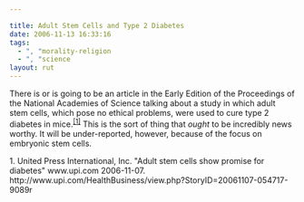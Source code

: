 ```yaml
---

title: Adult Stem Cells and Type 2 Diabetes
date: 2006-11-13 16:33:16
tags:
  - ", "morality-religion
  - ", "science
layout: rut
---
```


There is or is going to be an article in the Early Edition of the Proceedings of the National Academies of Science talking about a study in which adult stem cells, which pose no ethical problems, were used to cure type 2 diabetes in mice.<sup>[\[1\]][ref1]</sup>  This is the sort of thing that *ought* to be incredibly news worthy.  It will be under-reported, however, because of the focus on embryonic stem cells.

<div markdown="1" class="postrefs">
1.  United Press International, Inc.  "Adult stem cells show promise for diabetes"  www.upi.com  2006-11-07.  http://www.upi.com/HealthBusiness/view.php?StoryID=20061107-054717-9089r
</div>

[ref1]: http://www.upi.com/HealthBusiness/view.php?StoryID=20061107-054717-9089r "Adult stem cells show promise for diabetes"

